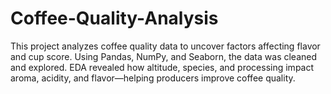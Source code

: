 # Coffee-Quality-Analysis
This project analyzes coffee quality data to uncover factors affecting flavor and cup score. Using Pandas, NumPy, and Seaborn, the data was cleaned and explored. EDA revealed how altitude, species, and processing impact aroma, acidity, and flavor—helping producers improve coffee quality.
